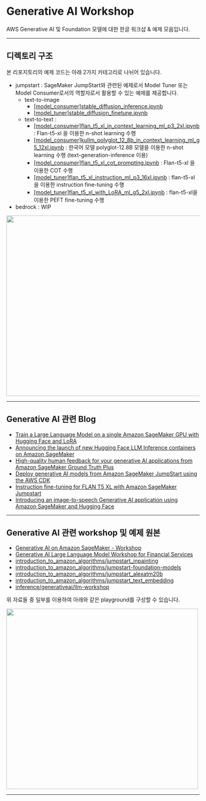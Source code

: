 # Generative AI Workshop

AWS Generative AI 및 Foundation 모델에 대한 한글 워크샵 & 예제 모음입니다.

---

## 디렉토리 구조

본 리포지토리의 예제 코드는 아래 2가지 카테고리로 나뉘어 있습니다. 

- jumpstart : SageMaker JumpStart와 관련된 예제로서 Model Tuner 또는 Model Consumer로서의 역할자로서 활용할 수 있는 예제를 제공합니다.
    - text-to-image
        - [[model_consumer]stable_diffusion_inference.ipynb](./jumpstart/text_to_image/[model_consumer]stable_diffusion_inference.ipynb)
        - [[model_tuner]stable_diffusion_finetune.ipynb](./jumpstart/text_to_image/[model_tuner]stable_diffusion_finetune.ipynb)
    - text-to-text : 
        - [[model_consumer]flan_t5_xl_in_context_learning_ml_p3_2xl.ipynb](./jumpstart/text_to_text/[model_consumer]flan_t5_xl_in_context_learning_ml_p3_2xl.ipynb) : Flan-t5-xl 을 이용한 n-shot learning 수행
        - [[model_consumer]kullm_polyglot_12_8b_in_context_learning_ml_g5_12xl.ipynb](./jumpstart/text_to_text/[model_consumer]kullm_polyglot_12_8b_in_context_learning_ml_g5_12xl.ipynb) : 한국어 모델 polyglot-12.8B 모델을 이용한 n-shot learning 수행 (text-generation-inference 이용)
        - [[model_consumer]flan_t5_xl_cot_prompting.ipynb](./jumpstart/text_to_text/[model_consumer]flan_t5_xl_cot_prompting.ipynb) : Flan-t5-xl 을 이용한 COT 수행
        - [[model_tuner]flan_t5_xl_instruction_ml_p3_16xl.ipynb](./jumpstart/text_to_text/[model_tuner]flan_t5_xl_instruction_ml_p3_16xl.ipynb) : flan-t5-xl을 이용한 instruction fine-tuning 수행
        - [[model_tuner]flan_t5_xl_with_LoRA_ml_g5_2xl.ipynb](./jumpstart/text_to_text/[model_tuner]flan_t5_xl_with_LoRA_ml_g5_2xl.ipynb) : flan-t5-xl을 이용한 PEFT fine-tuning 수행
- bedrock : WIP


<img src="./jumpstart/text_to_text/figures/model_tune_consumer.png"  width="900" height="470">




---

## Generative AI 관련 Blog

- [Train a Large Language Model on a single Amazon SageMaker GPU with Hugging Face and LoRA](https://aws.amazon.com/blogs/machine-learning/train-a-large-language-model-on-a-single-amazon-sagemaker-gpu-with-hugging-face-and-lora/)
- [Announcing the launch of new Hugging Face LLM Inference containers on Amazon SageMaker](https://aws.amazon.com/blogs/machine-learning/announcing-the-launch-of-new-hugging-face-llm-inference-containers-on-amazon-sagemaker/)
- [High-quality human feedback for your generative AI applications from Amazon SageMaker Ground Truth Plus](https://aws.amazon.com/blogs/machine-learning/high-quality-human-feedback-for-your-generative-ai-applications-from-amazon-sagemaker-ground-truth-plus/)
- [Deploy generative AI models from Amazon SageMaker JumpStart using the AWS CDK](https://aws.amazon.com/blogs/machine-learning/deploy-generative-ai-models-from-amazon-sagemaker-jumpstart-using-the-aws-cdk/)
- [Instruction fine-tuning for FLAN T5 XL with Amazon SageMaker Jumpstart](https://aws.amazon.com/blogs/machine-learning/instruction-fine-tuning-for-flan-t5-xl-with-amazon-sagemaker-jumpstart/)
- [Introducing an image-to-speech Generative AI application using Amazon SageMaker and Hugging Face](https://aws.amazon.com/blogs/machine-learning/introducing-an-image-to-speech-generative-ai-application-using-amazon-sagemaker-and-hugging-face/)

---

## Generative AI 관련 workshop 및 예제 원본
- [Generative AI on Amazon SageMaker - Workshop](https://catalog.us-east-1.prod.workshops.aws/workshops/972fd252-36e5-4eed-8608-743e84957f8e/en-US)
- [Generative AI Large Language Model Workshop for Financial Services](https://catalog.us-east-1.prod.workshops.aws/workshops/c8e0f5d8-0658-4345-8b1d-cc637cbdd671/en-US)
- [introduction_to_amazon_algorithms/jumpstart_inpainting](https://github.com/aws/amazon-sagemaker-examples/tree/main/introduction_to_amazon_algorithms/jumpstart_inpainting)
- [introduction_to_amazon_algorithms/jumpstart-foundation-models](https://github.com/aws/amazon-sagemaker-examples/tree/main/introduction_to_amazon_algorithms/jumpstart-foundation-models)
- [introduction_to_amazon_algorithms/jumpstart_alexatm20b](https://github.com/aws/amazon-sagemaker-examples/tree/main/introduction_to_amazon_algorithms/jumpstart_alexatm20b)
- [introduction_to_amazon_algorithms/jumpstart_text_embedding](https://github.com/aws/amazon-sagemaker-examples/tree/main/introduction_to_amazon_algorithms/jumpstart_text_embedding)
- [inference/generativeai/llm-workshop](https://github.com/aws/amazon-sagemaker-examples/tree/main/inference/generativeai/llm-workshop)


위 자료들 중 일부를 이용하여 아래와 같은 playground를 구성할 수 있습니다.

<img src="./jumpstart/text_to_text/figures/streamlit-playground.png"  width="500" height="470">

---
